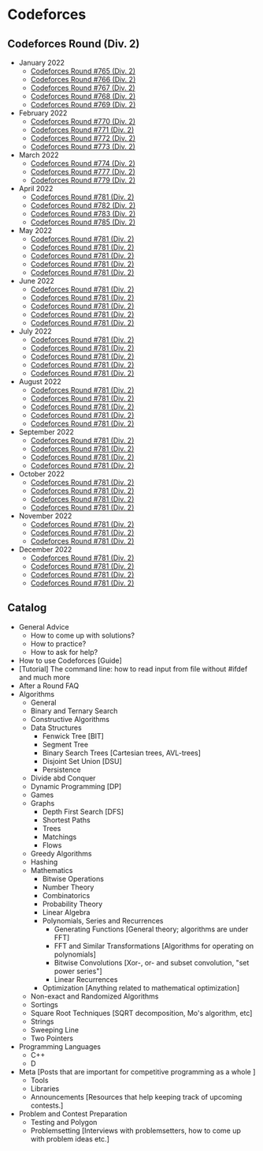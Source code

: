 # Codeforces

## Codeforces Round (Div. 2)

- January 2022
  - [Codeforces Round #765 (Div. 2)](https://codeforces.com/contest/1625)
  - [Codeforces Round #766 (Div. 2)](https://codeforces.com/contest/1627)
  - [Codeforces Round #767 (Div. 2)]()
  - [Codeforces Round #768 (Div. 2)]()
  - [Codeforces Round #769 (Div. 2)]()
- February 2022
  - [Codeforces Round #770 (Div. 2)]()
  - [Codeforces Round #771 (Div. 2)]()
  - [Codeforces Round #772 (Div. 2)]()
  - [Codeforces Round #773 (Div. 2)]()
- March 2022
  - [Codeforces Round #774 (Div. 2)]()
  - [Codeforces Round #777 (Div. 2)]()
  - [Codeforces Round #779 (Div. 2)]()
- April 2022
  - [Codeforces Round #781 (Div. 2)]()
  - [Codeforces Round #782 (Div. 2)]()
  - [Codeforces Round #783 (Div. 2)]()
  - [Codeforces Round #785 (Div. 2)]()
- May 2022
  - [Codeforces Round #781 (Div. 2)]()
  - [Codeforces Round #781 (Div. 2)]()
  - [Codeforces Round #781 (Div. 2)]()
  - [Codeforces Round #781 (Div. 2)]()
  - [Codeforces Round #781 (Div. 2)]()
- June 2022
  - [Codeforces Round #781 (Div. 2)]()
  - [Codeforces Round #781 (Div. 2)]()
  - [Codeforces Round #781 (Div. 2)]()
  - [Codeforces Round #781 (Div. 2)]()
  - [Codeforces Round #781 (Div. 2)]()
- July 2022
  - [Codeforces Round #781 (Div. 2)]()
  - [Codeforces Round #781 (Div. 2)]()
  - [Codeforces Round #781 (Div. 2)]()
  - [Codeforces Round #781 (Div. 2)]()
  - [Codeforces Round #781 (Div. 2)]()
- August 2022
  - [Codeforces Round #781 (Div. 2)]()
  - [Codeforces Round #781 (Div. 2)]()
  - [Codeforces Round #781 (Div. 2)]()
  - [Codeforces Round #781 (Div. 2)]()
  - [Codeforces Round #781 (Div. 2)]()
- September 2022
  - [Codeforces Round #781 (Div. 2)]()
  - [Codeforces Round #781 (Div. 2)]()
  - [Codeforces Round #781 (Div. 2)]()
  - [Codeforces Round #781 (Div. 2)]()
- October 2022
  - [Codeforces Round #781 (Div. 2)]()
  - [Codeforces Round #781 (Div. 2)]()
  - [Codeforces Round #781 (Div. 2)]()
  - [Codeforces Round #781 (Div. 2)]()
- November 2022
  - [Codeforces Round #781 (Div. 2)]()
  - [Codeforces Round #781 (Div. 2)]()
  - [Codeforces Round #781 (Div. 2)]()
- December 2022
  - [Codeforces Round #781 (Div. 2)]()
  - [Codeforces Round #781 (Div. 2)]()
  - [Codeforces Round #781 (Div. 2)]()
  - [Codeforces Round #781 (Div. 2)]()

## Catalog 

  - General Advice
    - How to come up with solutions?
    - How to practice?
    - How to ask for help?
  - How to use Codeforces [Guide]
  -  [Tutorial] The command line: how to read input from file without #ifdef and much more
  - After a Round FAQ
- Algorithms
  - General
  - Binary and Ternary Search
  - Constructive Algorithms
  - Data Structures
    - Fenwick Tree [BIT]
    - Segment Tree
    - Binary Search Trees [Cartesian trees, AVL-trees]
    - Disjoint Set Union [DSU]
    - Persistence
  - Divide abd Conquer 
  - Dynamic Programming [DP]
  - Games
  - Graphs
    - Depth First Search [DFS]
    - Shortest Paths
    - Trees
    - Matchings
    - Flows
  - Greedy Algorithms
  - Hashing
  - Mathematics
    - Bitwise Operations
    - Number Theory 
    - Combinatorics
    - Probability Theory
    - Linear Algebra
    - Polynomials, Series and Recurrences
      - Generating Functions [General theory; algorithms are under FFT]
      - FFT and Similar Transformations [Algorithms for operating on polynomials]
      -  Bitwise Convolutions [Xor-, or- and subset convolution, "set power series"]
      - Linear Recurrences
    - Optimization [Anything related to mathematical optimization]
  - Non-exact and Randomized Algorithms
  - Sortings
  - Square Root Techniques [SQRT decomposition, Mo's algorithm, etc]
  - Strings
  - Sweeping Line
  - Two Pointers
- Programming Languages
  - C++
  - D
- Meta [Posts that are important for competitive programming as a whole
]
  - Tools
  - Libraries
  - Announcements [Resources that help keeping track of upcoming contests.]
- Problem and Contest Preparation
  - Testing and Polygon
  - Problemsetting [Interviews with problemsetters, how to come up with problem ideas etc.]
